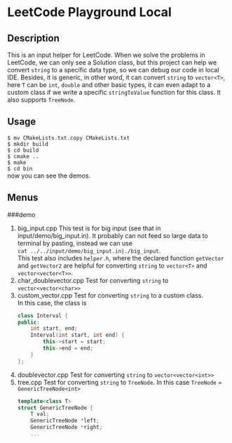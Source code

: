 # LeetCode Playground Local
## Description
This is an input helper for LeetCode. When we solve the problems in LeetCode, we can only see a Solution class, but this project can help we convert `string` to a specific data type, so we can debug our code in local IDE. Besides, it is generic, in other word, it can convert `string` to `vector<T>`, here `T` can be `int`, `double` and other basic types, it can even adapt to a custom class if we write a specific `stringToValue` function for this class. It also supports `TreeNode`.

## Usage 
`$ mv CMakeLists.txt.copy CMakeLists.txt`  
`$ mkdir build`  
`$ cd build`  
`$ cmake ..`  
`$ make`  
`$ cd bin`  
now you can see the demos.

## Menus
###demo
1) big_input.cpp
This test is for big input (see that in input/demo/big_input.in). It probably can not feed so large data to terminal by pasting, instead we can use  
`cat ../../input/demo/big_input.in|./big_input`.  
This test also includes `helper.h`, where the declared function `getVector` and `getVector2` are helpful for  converting `string` to `vector<T>` and `vector<vector<T>>`.
2) char_doublevector.cpp
Test for converting `string` to `vector<vector<char>>`
3) custom_vector.cpp
Test for converting `string` to a custom class.  
In this case, the class is  
    ```c++
    class Interval {
    public:
        int start, end;
        Interval(int start, int end) {
            this->start = start;
            this->end = end;
        }
    };
    ```
4) doublevector.cpp
Test for converting `string` to `vector<vector<int>>`
5) tree.cpp
Test for converting `string` to `TreeNode`.
In this case `TreeNode` = `GenericTreeNode<int>`
    ```c++
    template<class T>
    struct GenericTreeNode {
        T val;
        GenericTreeNode *left;
        GenericTreeNode *right;
        ...
    ```

